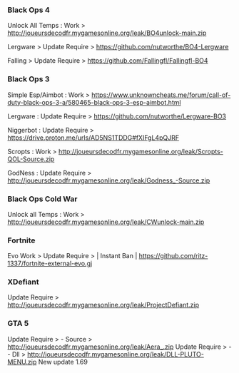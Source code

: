 

### Black Ops 4
Unlock All Temps : 
Work > http://joueursdecodfr.mygamesonline.org/leak/BO4unlock-main.zip

Lergware >
Update Require > https://github.com/nutworthe/BO4-Lergware

Falling > 
Update Require > https://github.com/Fallingfl/Fallingfl-BO4
### Black Ops 3 
Simple Esp/Aimbot : 
Work > https://www.unknowncheats.me/forum/call-of-duty-black-ops-3-a/580465-black-ops-3-esp-aimbot.html

Lergware :
Update Require > https://github.com/nutworthe/Lergware-BO3

Niggerbot : 
Update Require > https://drive.proton.me/urls/AD5NS1TDDG#fXIFgL4pQJRF

Scropts : 
Work > http://joueursdecodfr.mygamesonline.org/leak/Scropts-QOL-Source.zip

GodNess : 
Update Require > http://joueursdecodfr.mygamesonline.org/leak/Godness_-Source.zip

### Black Ops Cold War
Unlock all Temps :
Work > http://joueursdecodfr.mygamesonline.org/leak/CWunlock-main.zip

### Fortnite 
Evo
Work > Update Require > | Instant Ban | https://github.com/ritz-1337/fortnite-external-evo.gj

### XDefiant
Update Require > http://joueursdecodfr.mygamesonline.org/leak/ProjectDefiant.zip

### GTA 5

Update Require > - Source > http://joueursdecodfr.mygamesonline.org/leak/Aera_.zip
Update Require > - - Dll > http://joueursdecodfr.mygamesonline.org/leak/DLL-PLUTO-MENU.zip New update 1.69

